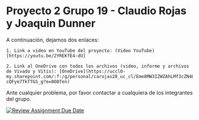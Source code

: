 # Proyecto 2 Grupo 19 - Claudio Rojas y Joaquin Dunner

A continuación, dejamos dos enlaces:

    1. Link a video en YouTube del proyecto: (Video YouTube)[https://youtu.be/2YREKfE4-dU]

    2. Link al OneDrive con todos los archivos (video, informe y archivos de Vivado y Vitis): [OneDrive](https://uccl0-my.sharepoint.com/:f:/g/personal/carojas28_uc_cl/Eme8MW3IZWZAhLMf3cZN4OYB7LlOOw7-cQFye7TkfTGS_g?e=0O8fen)

Ante cualquier problema, por favor contactar a cualquiera de los integrantes del grupo.

[![Review Assignment Due Date](https://classroom.github.com/assets/deadline-readme-button-24ddc0f5d75046c5622901739e7c5dd533143b0c8e959d652212380cedb1ea36.svg)](https://classroom.github.com/a/B7BZOd9P)
